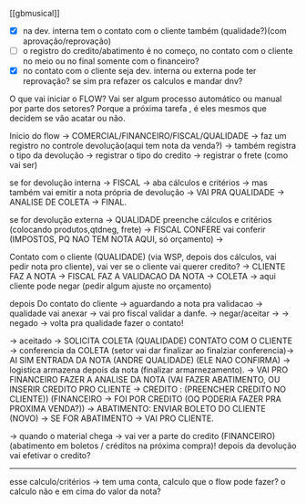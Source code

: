 
[[gbmusical]]

- [x] na dev. interna tem o contato com o cliente também (qualidade?)(com aprovação/reprovação)
- [ ] o registro do credito/abatimento é no começo, no contato com o cliente no meio ou  no final somente com o financeiro?
- [x] no contato com o cliente seja dev. interna ou externa pode ter reprovação? se sim pra refazer os calculos e mandar dnv?

O que vai iniciar o FLOW? Vai ser algum processo automático ou manual por parte dos setores? Porque a próxima tarefa , é eles mesmos que decidem se vão acatar ou não.

Inicio do flow → COMERCIAL/FINANCEIRO/FISCAL/QUALIDADE → faz um registro no controle devolução(aqui tem nota da venda?)
	→ também registra o tipo da devolução
	→ registrar o tipo do credito
	→ registrar o frete (como vai ser)

se for devolução interna → FISCAL  → aba cálculos e critérios → mas também vai emitir a nota própria de devolução → VAI PRA QUALIDADE → ANALISE DE COLETA → FINAL.


se for devolução externa → QUALIDADE preenche cálculos e critérios (colocando produtos,qtdneg, frete) → FISCAL CONFERE vai conferir (IMPOSTOS, PQ NAO TEM NOTA AQUI, só orçamento) → 

Contato com o cliente (QUALIDADE) (via WSP, depois dos cálculos, vai pedir nota pro cliente), vai ver se o cliente vai querer credito? → CLIENTE FAZ A NOTA → FISCAL FAZ A VALIDACAO DA NOTA → COLETA
	→ aqui cliente pode negar (pedir algum ajuste no orçamento)

depois Do contato do cliente → aguardando a nota pra validacao → qualidade vai anexar → vai pro fiscal validar  a danfe. → negar/aceitar → 
	→ negado → volta pra qualidade fazer  o contato!

→ aceitado → SOLICITA COLETA (QUALIDADE) CONTATO COM O CLIENTE → conferencia da COLETA (setor vai dar finalizar ao finalziar conferencia)→ AI SIM ENTRADA DA NOTA (ANDRE QUALIDADE) (ELE NAO CONFIRMA) → logistica armazena depois da nota (finalizar armarnezamento). → VAI PRO FINANCEIRO FAZER A ANALISE DA NOTA (VAI FAZER ABATIMENTO, OU INSERIR CREDITO PRO CLIENTE
	→ CREDITO : (PREENCHER CREDITO NO CLIENTE)) (FINANCEIRO → FOI POR CREDITO (OQ PODERIA FAZER PRA PROXIMA VENDA?)) 
	→ ABATIMENTO: ENVIAR BOLETO DO CLIENTE (NOVO)
→ SE FOR ABATIMENTO → VAI PRO CLIENTE.



→ quando o material chega → vai ver a parte do credito (FINANCEIRO) (abatimento em boletos  / créditos na próxima compra)! depois da devolução vai efetivar o credito?


---

esse calculo/critérios → tem uma conta, calculo que o flow pode fazer? o calculo não e em cima do valor da nota?